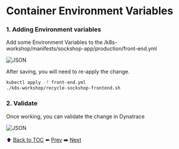 # Container Environment Variables

### 1. Adding Environment variables

Add some Environment Variables to the /k8s-workshop/manifests/sockshop-app/production/front-end.yml

![JSON](https://github.com/Nodnarboen/k8s-workshop/blob/master/assets/Picture13.png)

After saving, you will need to re-apply the change.

```bash
kubectl apply -f front-end.yml
./k8s-workshop/recycle-sockshop-frontend.sh
```

### 2. Validate

Once working, you can validate the change in Dynatrace

![JSON](https://github.com/Nodnarboen/k8s-workshop/blob/master/assets/Picture14.png)

:arrow_up: [Back to TOC](/README.md) :arrow_left: [Prev](../lab4/README.md)   :arrow_right: [Next](../lab6/README.md)  

